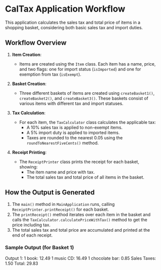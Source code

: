 # CalTax Application Workflow

This application calculates the sales tax and total price of items in a shopping basket, considering both basic sales tax and import duties.

## Workflow Overview

1. **Item Creation**: 
   - Items are created using the `Item` class. Each item has a name, price, and two flags: one for import status (`isImported`) and one for exemption from tax (`isExempt`).
   
2. **Basket Creation**:
   - Three different baskets of items are created using `createBasket1()`, `createBasket2()`, and `createBasket3()`. These baskets consist of various items with different tax and import statuses.

3. **Tax Calculation**:
   - For each item, the `TaxCalculator` class calculates the applicable tax:
     - A 10% sales tax is applied to non-exempt items.
     - A 5% import duty is applied to imported items.
     - Taxes are rounded to the nearest 0.05 using the `roundToNearestFiveCents()` method.

4. **Receipt Printing**:
   - The `ReceiptPrinter` class prints the receipt for each basket, showing:
     - The item name and price with tax.
     - The total sales tax and total price of all items in the basket.

## How the Output is Generated

1. The `main()` method in `MainApplication` runs, calling `ReceiptPrinter.printReceipt()` for each basket.
2. The `printReceipt()` method iterates over each item in the basket and calls the `TaxCalculator.calculatePriceWithTax()` method to get the price including tax.
3. The total sales tax and total price are accumulated and printed at the end of each receipt.

### Sample Output (for Basket 1)

Output 1: 1 book: 12.49 1 music CD: 16.49 1 chocolate bar: 0.85 Sales Taxes: 1.50 Total: 29.83

